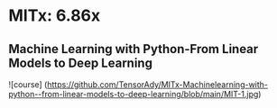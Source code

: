 # MITx: 6.86x
## Machine Learning with Python-From Linear Models to Deep Learning

![course] (https://github.com/TensorAdy/MITx-Machinelearning-with-python--from-linear-models-to-deep-learning/blob/main/MIT-1.jpg)
